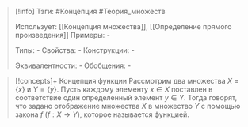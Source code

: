 > [!info]
> Тэги: #Концепция #Теория_множеств  
> 
> Использует: [[Концепция множества]], [[Определение прямого произведения]]
> Примеры: *-*
> 
> Типы: *-*
> Свойства: *-*
> Конструкции: *-*
> 
> Эквивалентности: *-*
> Обобщения: *-*

> [!concepts]+ Концепция функции
> Рассмотрим два множества $X=\{x\}$ и $Y=\{y\}$. Пусть каждому элементу $x \in X$ поставлен в соответствие один определенный элемент $y \in Y$. Тогда говорят, что задано отображение множества $X$ в множество $Y$ с помощью закона $f$ $(f: X\rightarrow Y)$, которое называется функцией.